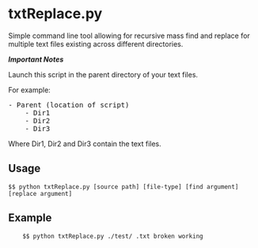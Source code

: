 txtReplace.py
=============

Simple command line tool allowing for recursive mass find and replace for multiple text files existing across different directories. 

***Important Notes***

Launch this script in the parent directory of your text files. 

For example:

<pre>
- Parent (location of script)
	- Dir1
	- Dir2
	- Dir3
</pre>

Where Dir1, Dir2 and Dir3 contain the text files. 

Usage
-----

	$$ python txtReplace.py [source path] [file-type] [find argument] [replace argument]

Example
-----
        $$ python txtReplace.py ./test/ .txt broken working
